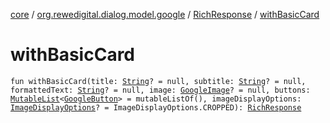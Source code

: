 [core](../../index.md) / [org.rewedigital.dialog.model.google](../index.md) / [RichResponse](index.md) / [withBasicCard](./with-basic-card.md)

# withBasicCard

`fun withBasicCard(title: `[`String`](https://kotlinlang.org/api/latest/jvm/stdlib/kotlin/-string/index.html)`? = null, subtitle: `[`String`](https://kotlinlang.org/api/latest/jvm/stdlib/kotlin/-string/index.html)`? = null, formattedText: `[`String`](https://kotlinlang.org/api/latest/jvm/stdlib/kotlin/-string/index.html)`? = null, image: `[`GoogleImage`](../-google-image/index.md)`? = null, buttons: `[`MutableList`](https://kotlinlang.org/api/latest/jvm/stdlib/kotlin.collections/-mutable-list/index.html)`<`[`GoogleButton`](../-google-button/index.md)`> = mutableListOf(), imageDisplayOptions: `[`ImageDisplayOptions`](../-image-display-options/index.md)`? = ImageDisplayOptions.CROPPED): `[`RichResponse`](index.md)